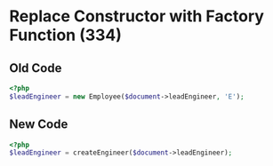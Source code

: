 # Replace Constructor with Factory Function (334)

## Old Code

```php
<?php
$leadEngineer = new Employee($document->leadEngineer, 'E');
```

## New Code

```php
<?php
$leadEngineer = createEngineer($document->leadEngineer);
```